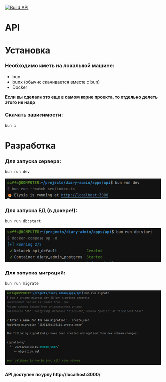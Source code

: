 [![Build API](https://github.com/Diary-SPO/diary-admin/actions/workflows/build-api.yml/badge.svg)](https://github.com/Diary-SPO/diary-admin/actions/workflows/build-api.yml)
# API

# Установка

### Необходимо иметь на локальной машине:

- bun
- bunx (обычно скачивается вместе с bun)
- Docker

**Если вы сделали это еще в самом корне проекта, то отдельно делеть этого не надо**

### Скачать зависимости:

```bash
bun i
```

# Разработка

### Для запуска сервера:

```bash
bun run dev
```

![img.png](images/img.png)

### Для запуска БД (в докере!):

```bash
bun run db:start
```

![img_1.png](images/img_1.png)

### Для запуска миграций:

```bash
bun run migrate
```

![img_2.png](images/img_2.png)

#### API доступен по урлу http://localhost:3000/
